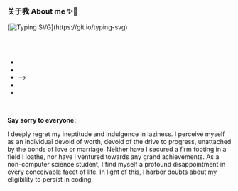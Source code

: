### 关于我 About me ✨👋
[![Typing SVG](https://readme-typing-svg.demolab.com?font=JetBrains+Mono&pause=1000&color=66CCFF&center=true&vCenter=true&width=600&lines=An+idiot+is+still+struggling+for+meaningless.)](https://git.io/typing-svg)
<!--github-readme-stats.vercel.app-->
<!--[![InfinityEx's GitHub stats]-->
<!--<img src="https://github-readme-stats-cyan-delta.vercel.app/api?username=InfinityEx&card_width=420" align="left">-->
<!--<img src="https://github-readme-stats-cyan-delta.vercel.app/api/top-langs/?username=InfinityEx&layout=compact&card_width=320&hide=html,css,batchfile" align="center">-->

<br><br>

- <!--🔭 Now Status：▇▇Who▇▇I▇▇▇am▇?-->
- <!--🌱 What I learning：Python,Html,CSS,PHP-->
- <!--👯 ———————：//<!--- 🤔 ???：▇▇▇▇▇▇▇▇-->-->
- <!--💬 Wechat：▇▇▇▇▇▇▇▇-->
- <!--📫 Alma Mater：▇▇▇▇▇▇▇▇▇-->
<!-- 😄 ▇▇▇▇▇▇▇▇▇▇▇▇▇▇▇▇▇▇▇▇▇▇▇-->
<!-- ⚡ I like……：▇▇,▇▇▇-->
</p>
<br>

**Say sorry to everyone:**

I deeply regret my ineptitude and indulgence in laziness. I perceive myself as an individual devoid of worth, devoid of the drive to progress, unattached by the bonds of love or marriage. Neither have I secured a firm footing in a field I loathe, nor have I ventured towards any grand achievements. As a non-computer science student, I find myself a profound disappointment in every conceivable facet of life. In light of this, I harbor doubts about my eligibility to persist in coding.

<!--[![Readme Card](https://github-readme-stats-cyan-delta.vercel.app/api/pin/?username=InfinityEx&repo=DragaliaLost-Mirror)](https://github.com/InfinityEx/DragaliaLost-Mirror)-->
<!--[![Readme Card](https://github-readme-stats-cyan-delta.vercel.app/api/pin/?username=InfinityEx&repo=DLwebsite_HttpResponse_Grabber)](https://github.com/InfinityEx/DLwebsite_HttpResponse_Grabber)-->



<!--
[![Readme Card](https://github-readme-stats-cyan-delta.vercel.app/api/pin/?username=InfinityEx&repo=Dragalia-Dialogue_Splitter)](https://github.com/InfinityEx/Dragalia-Dialogue_Splitter)
-->
<!--**InfinityEx/InfinityEx** is a ✨ _special_ ✨ repository because its `README.md` (this file) appears on your GitHub profile.-->
